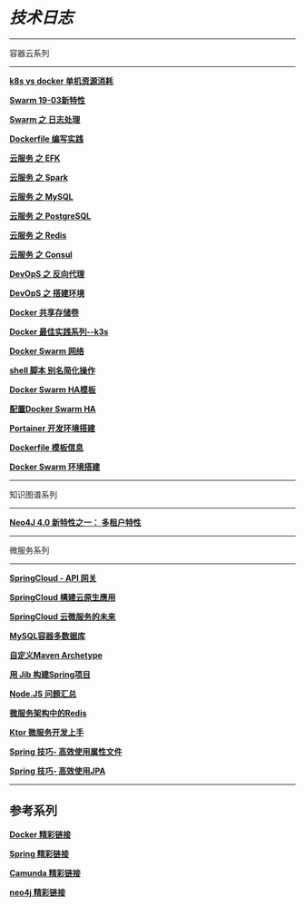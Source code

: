 # *技术日志*

-----

容器云系列

-----

[**k8s vs docker 单机资源消耗**](#2022/2022-08-24)

[**Swarm 19-03新特性**](#2019/2019-07-25)

[**Swarm 之 日志处理**](#2019/2019-03-24)

[**Dockerfile 编写实践**](#2019/2019-03-23)

[**云服务 之 EFK**](#2019/2019-03-22)

[**云服务 之 Spark**](#2019/2019-03-21)

[**云服务 之 MySQL**](#2019/2019-03-20)

[**云服务 之 PostgreSQL**](#2019/2019-03-19)

[**云服务 之 Redis**](#2019/2019-03-18)

[**云服务 之  Consul**](#2019/2019-03-17)

[**DevOpS 之 反向代理**](#2019/2019-03-14)

[**DevOpS 之 搭建环境**](#2019/2019-03-15)

[**Docker 共享存储卷**](#2019/2019-03-16)

[**Docker 最佳实践系列--k3s**](#2019/2019-03-11)

[**Docker Swarm 网络**](#2019/2019-03-06)

[**shell 脚本 别名简化操作**](#2019/2019-03-05)

[**Docker Swarm HA模板**](#2019/2019-03-01)

[**配置Docker Swarm HA**](#2019/2019-02-27)

[**Portainer 开发环境搭建**](#2019/2019-02-19)

[**Dockerfile 模板信息**](#2019/2019-02-11)

[**Docker Swarm 环境搭建**](#2019/2019-02-10)

-----

知识图谱系列

-----

[**Neo4J 4.0 新特性之一： 多租户特性**](#2020/2020-03-02)

-----

微服务系列

-----

[**SpringCloud - API 网关**](#2019/2019-03-10)

[**SpringCloud 構建云原生應用**](#2019/2019-03-09)

[**SpringCloud 云微服务的未来**](#2019/2019-03-25)

[**MySQL容器多数据库**](#2019/2019-03-08)

[**自定义Maven Archetype**](#2019/2019-02-26)

[**用 Jib 构建Spring项目**](#2019/2019-02-22)

[**Node.JS 问题汇总**](#2019/2019-03-07)

[**微服务架构中的Redis**](#2019/2019-03-13)

[**Ktor 微服务开发上手**](#2019/2019-09-16)

[**Spring 技巧- 高效使用属性文件**](#2020-03-27)

[**Spring 技巧- 高效使用JPA**](#2020/2020-06-16)


-----
参考系列
-----

[**Docker 精彩链接**](#2020/2020-01-10)

[**Spring 精彩链接**](#2020/2020-01-10)

[**Camunda 精彩链接**](#2020/2020-01-10)

[**neo4j 精彩链接**](#2020/2020-01-10)
